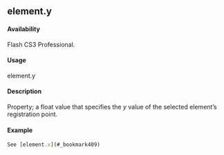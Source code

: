 ## element.y

#### Availability

Flash CS3 Professional.

#### Usage

element.y

#### Description

Property; a float value that specifies the *y* value of the selected element’s registration point.

#### Example

```javascript
See [element.x](#_bookmark409)

```